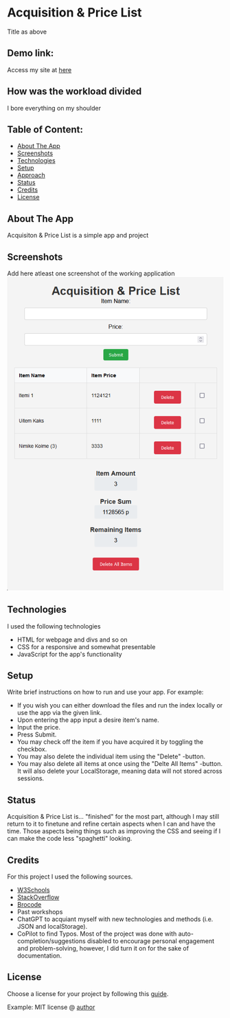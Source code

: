 # Acquisition & Price List
Title as above

## Demo link:
Access my site at [here](https://animated-cocada-9b6beb.netlify.app/)

## How was the workload divided
I bore everything on my shoulder 



## Table of Content:

- [About The App](#about-the-app)
- [Screenshots](#screenshots)
- [Technologies](#technologies)
- [Setup](#setup)
- [Approach](#approach)
- [Status](#status)
- [Credits](#credits)
- [License](#license)

## About The App
Acquisiton & Price List is a simple app and project

## Screenshots
Add here atleast one screenshot of the working application 
![The App](App_Screenshot.png)

## Technologies
I used the following technologies
- HTML for webpage and divs and so on
- CSS for a responsive and somewhat presentable 
- JavaScript for the app's functionality

## Setup
Write brief instructions on how to run and use your app. For example:
- If you wish you can either download the files and run the index locally or use the app via the given link.
- Upon entering the app input a desire item's name.
- Input the price.
- Press Submit.
- You may check off the item if you have acquired it by toggling the checkbox.
- You may also delete the individual item using the "Delete" -button.
- You may also delete all items at once using the "Delte All Items" -button. It will also delete your LocalStorage, meaning data will not stored across sessions.

## Status
Acquisition & Price List is... "finished" for the most part, although I may still return to it to finetune and refine certain aspects when I can and have the time. 
Those aspects being things such as improving the CSS and seeing if I can make the code less "spaghetti" looking.

## Credits
For this project I used the following sources.
- [W3Schools](w3schools.com)
- [StackOverflow](stackoverflow.com)
- [Brocode](https://www.youtube.com/@BroCodez)
- Past workshops
- ChatGPT to acquiant myself with new technologies and methods (i.e. JSON and localStorage).
- CoPilot to find Typos. Most of the project was done with auto-completion/suggestions disabled to encourage personal engagement and problem-solving, however, I did turn it on for the sake of documentation.

## License
Choose a license for your project by following this [guide](https://docs.github.com/en/communities/setting-up-your-project-for-healthy-contributions/adding-a-license-to-a-repository).

Example: MIT license @ [author](author.com)
